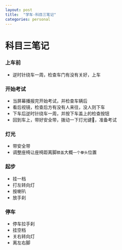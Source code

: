 ```yaml
---
layout: post
title:  "学车-科目三笔记"
categories: personal
---
```

# 科目三笔记

### 上车前
- 逆时针绕车一周，检查车门有没有关好，上车

### 开始考试
- 当屏幕播报完开始考试，并检查车辆后
- 看后视镜，检查后方有没有人来往，没人则下车
- 下车后逆时针绕车一周，并按下车盖上的检查按钮
- 回到车上，带好安全带，拨动一下灯光键，准备考试

### 灯光
- 带安全带
- 调整座椅让座椅距离脚`膝盖`大概`一个拳头`位置

### 起步
- 挂一档
- 打左转向灯
- 按喇叭
- 放手刹

### 停车
- 停车拉手刹
- 挂空档
- 关右转向灯
- 离左右脚
